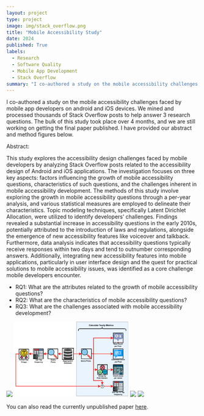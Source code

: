 ```yaml
---
layout: project
type: project
image: img/stack_overflow.png
title: "Mobile Accessibility Study"
date: 2024
published: True
labels:
  - Research
  - Software Quality
  - Mobile App Development
  - Stack Overflow
summary: "I co-authored a study on the mobile accessibility challenges faced by mobile app developers on android and iOS devices. We processed thousands of Stack Overflow posts to answer 3 research questions."
---
```


I co-authored a study on the mobile accessibility challenges faced by mobile app developers on android and iOS devices. We mined and processed thousands of Stack Overflow posts to help answer 3 research questions. The bulk of this study took place over 4 months, and we are still working on getting the final paper published. I have provided our abstract and method figures below.

Abstract:

This study explores the accessibility design challenges faced by mobile developers by analyzing Stack Overflow posts related to the accessibility design of Android and iOS applications. The investigation focuses on three key aspects: factors influencing the growth of mobile accessibility questions, characteristics of such questions, and the challenges inherent in mobile accessibility development. The methods of this study involve exploring the growth in mobile accessibility questions through a per-year analysis, and various statistical measures are employed to delineate their characteristics. Topic modeling techniques, specifically Latent Dirichlet Allocation, were utilized to identify developers’ challenges. Findings revealed a substantial increase in accessibility questions in the early 2010s, potentially attributed to the introduction of laws and regulations, alongside the emergence of new accessibility features like voiceover and talkback. Furthermore, data analysis indicates that accessibility questions typically receive responses within two days and tend to outnumber corresponding answers. Additionally, integrating new accessibility features into mobile applications, particularly in user interface design and the quest for practical solutions to mobile accessibility issues, was identified as a core challenge mobile developers encounter.

- RQ1: What are the attributes related to the growth of mobile accessibility questions?
- RQ2: What are the characteristics of mobile accessibility questions?
- RQ3: What are the challenges associated with mobile accessibility development?


<div class="text-center p-4">
  <img width="300px" src="../img/method_overview.png" class="img-thumbnail" >
  <img width="300px" src="../img/RQ1_procedure.png" class="img-thumbnail" >
  <img width="300px" src="../img/RQ2_procedure.png" class="img-thumbnail" >
  <img width="300px" src="../img/RQ3_procedure.png" class="img-thumbnail" >
</div>

You can also read the currently unpublished paper [here](../img/CS_691E.pdf).
